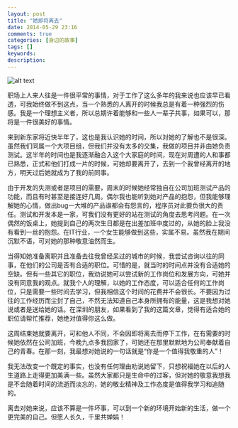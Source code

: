 ```yaml
---
layout: post
title: "她即将离去"
date: 2014-05-29 23:16
comments: true
categories: [身边的故事]
tags: []
keywords: 
description: 
---
```

![alt text](http://www.netbian.com/d/file/20130720/75bfb3cf7bf3d81a023aace1b9adbd14.jpg)  

职场上人来人往是一件很平常的事情，对于工作了这么多年的我来说也应该早已看透，可我始终做不到这点，当一个熟悉的人离开的时候我总是有着一种强烈的伤感。我是一个理想主义者，所以总期许着能够和一些人一辈子共事，如果可以，那将是一件很美好的事情。

来到新东家将近快半年了，这也是我认识她的时间，所以对她的了解也不是很深。虽然我们同属一个大项目组，但我们并没有太多的交集，我做的项目并非由她负责测试。这半年的时间也是我逐渐融合入这个大家庭的时间，现在对周遭的人和事都已熟悉，正式和他们打成一片的时候，可她却要离开了，去到一个我曾经离开的地方，明天过后她就成为了我的前同事。

<!--more-->
由于开发的失测或者是项目的需要，周末的时候她经常独自在公司加班测试产品的功能，而且有时甚至是接连好几周。偶尔我也能听到她对产品的抱怨，但我能够理解她的心情，做出bug一大堆的产品谁都会有怨言的，程序员对此要负很大的责任。测试和开发本是一家，可我们没有更好的站在测试的角度去思考问题。在一次偶然的饭桌上，她提到自己的两次生日都是在出差加班中度过的，从她的脸上我没有看到一丝的抱怨。在IT行业，一个女生能够做到这些，实属不易。虽然我在期间沉默不语，可对她的那种敬意油然而生。

当得知她准备离职并且准备去往我曾经呆过的城市的时候，我尝试咨询以往的同事，在他们的公司是否有合适的职位。可惜的是，就当时的时间点并没有合适她的空缺。但有一些其它的职位，我劝说她可以尝试新的工作岗位和发展方向，可她并没有同意我的观点。就我个人的理解，以她的工作态度，可以适合任何的工作岗位，只是需要一些时间去学习，但我相信这个时间的花费并不会很长。不要因为过往的工作经历而尘封了自己，不然无法知道自己本身所拥有的能量，这是我想对她说或者是送给她的话。在深圳的朋友，如果看到了我的这篇文章，觉得有适合她的职位请帮忙推荐，她绝对值得你这么做。

这周结束她就要离开，可和他人不同，不会因即将离去而停下工作，在有需要的时候她依然在公司加班，今晚九点多我回家了，可她还在那里默默地为公司奉献着自己的青春。在那一刻，我最想对她说的一句话就是“你是一个值得我敬重的人”！

我无法改变一个既定的事实，也没有任何理由劝说她留下，只想祝福她在以后的人生道路上走得更加美满一些。虽然大家都只是生命中的过客，但对她的敬意我想我是不会随着时间的流逝而淡忘的，她的敬业精神及工作态度是值得我学习和追随的。

离去对她来说，应该不算是一件坏事，可以到一个新的环境开始新的生活，做一个更完美的自己。但愿人长久，千里共婵娟！